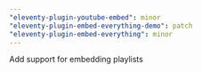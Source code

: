 ```yaml
---
"eleventy-plugin-youtube-embed": minor
"eleventy-plugin-embed-everything-demo": patch
"eleventy-plugin-embed-everything": minor
---
```


Add support for embedding playlists
